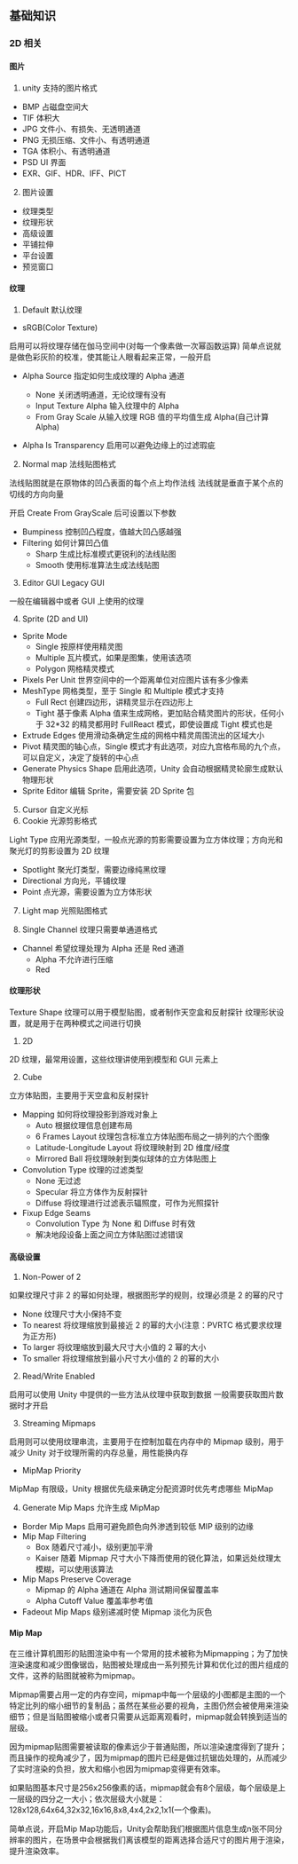 ## 基础知识

### 2D 相关

#### 图片

1. unity 支持的图片格式

- BMP 占磁盘空间大
- TIF 体积大
- JPG 文件小、有损失、无透明通道
- PNG 无损压缩、文件小、有透明通道
- TGA 体积小、有透明通道
- PSD UI 界面
- EXR、GIF、HDR、IFF、PICT

2. 图片设置

- 纹理类型
- 纹理形状
- 高级设置
- 平铺拉伸
- 平台设置
- 预览窗口

#### 纹理

1. Default 默认纹理

- sRGB(Color Texture)

启用可以将纹理存储在伽马空间中(对每一个像素做一次幂函数运算)
简单点说就是做色彩灰阶的校准，使其能让人眼看起来正常，一般开启

- Alpha Source 指定如何生成纹理的 Alpha 通道

  - None 关闭透明通道，无论纹理有没有
  - Input Texture Alpha 输入纹理中的 Alpha
  - From Gray Scale 从输入纹理 RGB 值的平均值生成 Alpha(自己计算 Alpha)

- Alpha Is Transparency 启用可以避免边缘上的过滤瑕疵

2. Normal map 法线贴图格式

法线贴图就是在原物体的凹凸表面的每个点上均作法线
法线就是垂直于某个点的切线的方向向量

开启 Create From GrayScale 后可设置以下参数

- Bumpiness 控制凹凸程度，值越大凹凸感越强
- Filtering 如何计算凹凸值
  - Sharp 生成比标准模式更锐利的法线贴图
  - Smooth 使用标准算法生成法线贴图

3. Editor GUI Legacy GUI

一般在编辑器中或者 GUI 上使用的纹理

4. Sprite (2D and UI)

- Sprite Mode
  - Single 按原样使用精灵图
  - Multiple 瓦片模式，如果是图集，使用该选项
  - Polygon 网格精灵模式
- Pixels Per Unit 世界空间中的一个距离单位对应图片该有多少像素
- MeshType 网格类型，至于 Single 和 Multiple 模式才支持
  - Full Rect 创建四边形，讲精灵显示在四边形上
  - Tight 基于像素 Alpha 值来生成网格，更加贴合精灵图片的形状，任何小于 32\*32 的精灵都用时 FullReact 模式，即使设置成 Tight 模式也是
- Extrude Edges 使用滑动条确定生成的网格中精灵周围流出的区域大小
- Pivot 精灵图的轴心点，Single 模式才有此选项，对应九宫格布局的九个点，可以自定义，决定了旋转的中心点
- Generate Physics Shape 启用此选项，Unity 会自动根据精灵轮廓生成默认物理形状
- Sprite Editor 编辑 Sprite，需要安装 2D Sprite 包

5. Cursor 自定义光标
6. Cookie 光源剪影格式

Light Type 应用光源类型，一般点光源的剪影需要设置为立方体纹理；方向光和聚光灯的剪影设置为 2D 纹理

- Spotlight 聚光灯类型，需要边缘纯黑纹理
- Directional 方向光，平铺纹理
- Point 点光源，需要设置为立方体形状

7. Light map 光照贴图格式

8. Single Channel 纹理只需要单通道格式

- Channel 希望纹理处理为 Alpha 还是 Red 通道
  - Alpha 不允许进行压缩
  - Red

#### 纹理形状

Texture Shape
纹理可以用于模型贴图，或者制作天空盒和反射探针
纹理形状设置，就是用于在两种模式之间进行切换

1. 2D

2D 纹理，最常用设置，这些纹理讲使用到模型和 GUI 元素上

2. Cube

立方体贴图，主要用于天空盒和反射探针

- Mapping 如何将纹理投影到游戏对象上
  - Auto 根据纹理信息创建布局
  - 6 Frames Layout 纹理包含标准立方体贴图布局之一排列的六个图像
  - Latitude-Longitude Layout 将纹理映射到 2D 维度/经度
  - Mirrored Ball 将纹理映射到类似球体的立方体贴图上
- Convolution Type 纹理的过滤类型
  - None 无过滤
  - Specular 将立方体作为反射探针
  - Diffuse 将纹理进行过滤表示辐照度，可作为光照探针
- Fixup Edge Seams
  - Convolution Type 为 None 和 Diffuse 时有效
  - 解决地段设备上面之间立方体贴图过滤错误

#### 高级设置

1. Non-Power of 2

如果纹理尺寸非 2 的幂如何处理，根据图形学的规则，纹理必须是 2 的幂的尺寸

- None 纹理尺寸大小保持不变
- To nearest 将纹理缩放到最接近 2 的幂的大小(注意：PVRTC 格式要求纹理为正方形)
- To larger 将纹理缩放到最大尺寸大小值的 2 幂的大小
- To smaller 将纹理缩放到最小尺寸大小值的 2 的幂的大小

2. Read/Write Enabled

启用可以使用 Unity 中提供的一些方法从纹理中获取到数据
一般需要获取图片数据时才开启

3. Streaming Mipmaps

启用则可以使用纹理串流，主要用于在控制加载在内存中的 Mipmap 级别，用于减少 Unity 对于纹理所需的内存总量，用性能换内存

- MipMap Priority

MipMap 有限级，Unity 根据优先级来确定分配资源时优先考虑哪些 MipMap

4. Generate Mip Maps 允许生成 MipMap

- Border Mip Maps 启用可避免颜色向外渗透到较低 MIP 级别的边缘
- Mip Map Filtering
  - Box 随着尺寸减小，级别更加平滑
  - Kaiser 随着 Mipmap 尺寸大小下降而使用的锐化算法，如果远处纹理太模糊，可以使用该算法
- Mip Maps Preserve Coverage
  - Mipmap 的 Alpha 通道在 Alpha 测试期间保留覆盖率
  - Alpha Cutoff Value 覆盖率参考值
- Fadeout Mip Maps 级别递减时使 Mipmap 淡化为灰色


#### Mip Map

在三维计算机图形的贴图渲染中有一个常用的技术被称为Mipmapping；为了加快渲染速度和减少图像锯齿，贴图被处理成由一系列预先计算和优化过的图片组成的文件，这养的贴图就被称为mipmap。

Mipmap需要占用一定的内存空间，mipmap中每一个层级的小图都是主图的一个特定比列的缩小细节的复制品；虽然在某些必要的视角，主图仍然会被使用来渲染细节；但是当贴图被缩小或者只需要从远距离观看时，mipmap就会转换到适当的层级。

因为mipmap贴图需要被读取的像素远少于普通贴图，所以渲染速度得到了提升；而且操作的视角减少了，因为mipmap的图片已经是做过抗锯齿处理的，从而减少了实时渲染的负担，放大和缩小也因为mipmap变得更有效率。

如果贴图基本尺寸是256x256像素的话，mipmap就会有8个层级，每个层级是上一层级的四分之一大小；依次层级大小就是：128x128,64x64,32x32,16x16,8x8,4x4,2x2,1x1(一个像素)。

简单点说，开启Mip Map功能后，Unity会帮助我们根据图片信息生成n张不同分辨率的图片，在场景中会根据我们离该模型的距离选择合适尺寸的图片用于渲染，提升渲染效率。